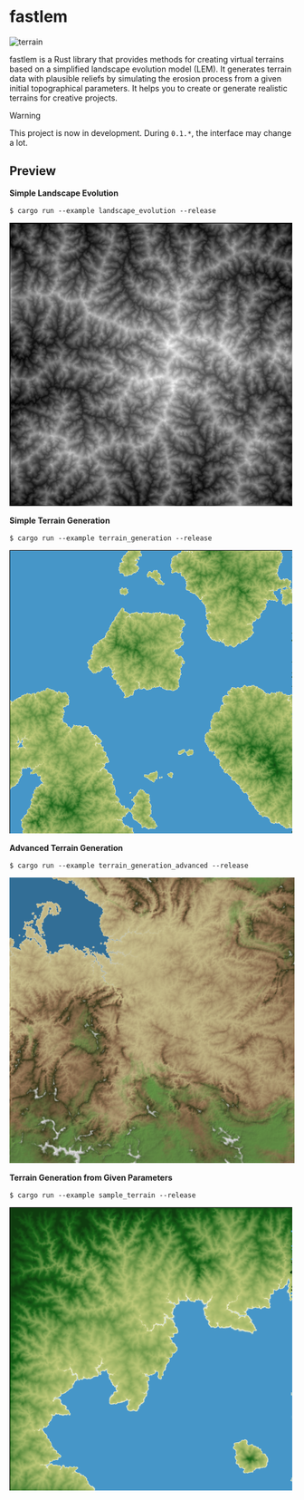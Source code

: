 # fastlem

![terrain](https://github.com/TadaTeruki/fastlem/assets/69315285/03be5898-677d-411b-8f23-755b69cb1e07)

fastlem is a Rust library that provides methods for creating virtual terrains based on a simplified landscape evolution model (LEM). It generates terrain data with plausible reliefs by simulating the erosion process from a given initial topographical parameters. It helps you to create or generate realistic terrains for creative projects. 

> [!WARNING]
> This project is now in development. During `0.1.*`, the interface may change a lot.

## Preview

**Simple Landscape Evolution**

```
$ cargo run --example landscape_evolution --release
```

![Simple Landscape Evolution](images/out/landscape_evolution.png)

**Simple Terrain Generation**

```
$ cargo run --example terrain_generation --release
```

![Simple Terrain Generation](images/out/terrain_generation.png)

**Advanced Terrain Generation**

```
$ cargo run --example terrain_generation_advanced --release
```

![Advanced Terrain Generation](images/out/terrain_generation_advanced.png)

**Terrain Generation from Given Parameters**

```
$ cargo run --example sample_terrain --release
```

![Terrain Generation from Given Parameters](images/out/sample_terrain.png)
